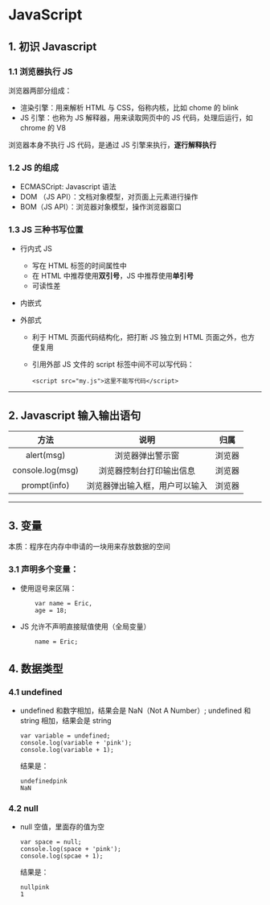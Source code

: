 # JavaScript

## 1. 初识 Javascript

### 1.1 浏览器执行 JS

浏览器两部分组成：

- 渲染引擎：用来解析 HTML 与 CSS，俗称内核，比如 chome 的 blink
- JS 引擎：也称为 JS 解释器，用来读取网页中的 JS 代码，处理后运行，如 chrome 的 V8

浏览器本身不执行 JS 代码，是通过 JS 引擎来执行，**逐行解释执行**

### 1.2 JS 的组成

- ECMASCript: Javascript 语法
- DOM （JS API）：文档对象模型，对页面上元素进行操作
- BOM（JS API）：浏览器对象模型，操作浏览器窗口

### 1.3 JS 三种书写位置

- 行内式 JS

  - 写在 HTML 标签的时间属性中
  - 在 HTML 中推荐使用**双引号**，JS 中推荐使用**单引号**
  - 可读性差

- 内嵌式

- 外部式

  - 利于 HTML 页面代码结构化，把打断 JS 独立到 HTML 页面之外，也方便复用
  - 引用外部 JS 文件的 script 标签中间不可以写代码：

    ```
    <script src="my.js">这里不能写代码</script>
    ```

---

## 2. Javascript 输入输出语句

|       方法       |              说明              |  归属  |
| :--------------: | :----------------------------: | :----: |
|    alert(msg)    |        浏览器弹出警示窗        | 浏览器 |
| console.log(msg) |    浏览器控制台打印输出信息    | 浏览器 |
|   prompt(info)   | 浏览器弹出输入框，用户可以输入 | 浏览器 |

---

## 3. 变量

本质：程序在内存中申请的一块用来存放数据的空间

### 3.1 声明多个变量：

- 使用逗号来区隔：

  ```
      var name = Eric,
      age = 18;
  ```

- JS 允许不声明直接赋值使用（全局变量）
  ```
      name = Eric;
  ```

## 4. 数据类型

### 4.1 undefined

- undefined 和数字相加，结果会是 NaN（Not A Number）;
  undefined 和 string 相加，结果会是 string

  ```
  var variable = undefined;
  console.log(variable + 'pink');
  console.log(variable + 1);
  ```

  结果是：

  ```
  undefinedpink
  NaN
  ```

### 4.2 null

- null 空值，里面存的值为空

  ```
  var space = null;
  console.log(space + 'pink');
  console.log(spcae + 1);
  ```

  结果是：

  ```
  nullpink
  1
  ```
